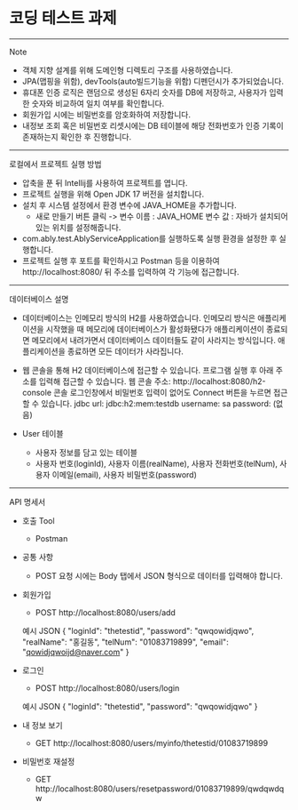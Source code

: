 # 코딩 테스트 과제

---------------------------

Note
- 객체 지향 설계를 위해 도메인형 디렉토리 구조를 사용하였습니다.
- JPA(맵핑을 위함), devTools(auto빌드기능을 위함) 디펜던시가 추가되었습니다.
- 휴대폰 인증 로직은 랜덤으로 생성된 6자리 숫자를 DB에 저장하고, 사용자가 입력한 숫자와 비교하여 일치 여부를 확인합니다.
- 회원가입 시에는 비밀번호를 암호화하여 저장합니다.
- 내정보 조회 혹은 비밀번호 리셋시에는 DB 테이블에 해당 전화번호가 인증 기록이 존재하는지 확인한 후 진행합니다.

---------------------------
로컬에서 프로젝트 실행 방법
- 압축을 푼 뒤 Intellij를 사용하여 프로젝트를 엽니다. 
- 프로젝트 실행을 위해 Open JDK 17 버전을 설치합니다.
- 설치 후 시스템 설정에서 환경 변수에 JAVA_HOME을 추가합니다.
  - 새로 만들기 버튼 클릭 -> 변수 이름 : JAVA_HOME 변수 값 : 자바가 설치되어 있는 위치를 설정해줍니다.
- com.ably.test.AblyServiceApplication를 실행하도록 실행 환경을 설정한 후 실행합니다.
- 프로젝트 실행 후 포트를 확인하시고 Postman 등을 이용하여 http://localhost:8080/ 뒤 주소를 입력하여 각 기능에 접근합니다.

---------------------------
데이터베이스 설명

- 데이터베이스는 인메모리 방식의 H2를 사용하였습니다. 
인메모리 방식은 애플리케이션을 시작했을 때 메모리에 데이터베이스가 활성화됐다가 애플리케이션이 종료되면 메모리에서 내려가면서 데이터베이스 데이터들도 같이 사라지는 방식입니다. 
애플리케이션을 종료하면 모든 데이터가 사라집니다.

- 웹 콘솔을 통해 H2 데이터베이스에 접근할 수 있습니다. 프로그램 실행 후 아래 주소를 입력해 접근할 수 있습니다.
웹 콘솔 주소: http://localhost:8080/h2-console
콘솔 로그인창에서 비밀번호 입력이 없어도 Connect 버튼을 누르면 접근할 수 있습니다.
jdbc url: jdbc:h2:mem:testdb
username: sa
password: (없음)


- User 테이블
  - 사용자 정보를 담고 있는 테이블
  - 사용자 번호(loginId), 사용자 이름(realName), 사용자 전화번호(telNum),
 사용자 이메일(email), 사용자 비밀번호(password)

---------------------------

API 명세서

- 호출 Tool
  - Postman 

- 공통 사항
  - POST 요청 시에는 Body 탭에서 JSON 형식으로 데이터를 입력해야 합니다.

  
- 회원가입
  - POST http://localhost:8080/users/add

  예시 JSON
  {
  "loginId": "thetestid",
  "password": "qwqowidjqwo",
  "realName": "홍길동",
  "telNum": "01083719899",
  "email": "qowidjqwoijd@naver.com"
  }


- 로그인
  - POST http://localhost:8080/users/login

  예시 JSON
  {
  "loginId": "thetestid",
  "password": "qwqowidjqwo"
  }


- 내 정보 보기
  - GET http://localhost:8080/users/myinfo/thetestid/01083719899


- 비밀번호 재설정
  - GET http://localhost:8080/users/resetpassword/01083719899/qwdqwdqw

 
